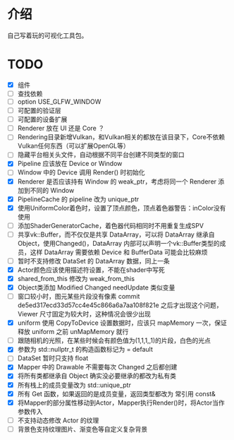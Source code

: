 # 介绍
自己写着玩的可视化工具包。

# TODO
- [x] 组件
- [ ] 查找依赖
- [ ] option USE_GLFW_WINDOW
- [ ] 可配置的验证层
- [ ] 可配置的设备扩展
- [ ] Renderer 放在 UI 还是 Core ？
- [ ] Rendering目录新增Vulkan，和Vulkan相关的都放在该目录下，Core不依赖Vulkan任何东西（可以扩展OpenGL等）
- [ ] 隐藏平台相关头文件，自动根据不同平台创建不同类型的窗口
- [x] Pipeline 应该放在 Device or Window
- [ ] Window 中的 Device 调用 Render() 时初始化
- [x] Renderer 是否应该持有 Window 的 weak_ptr，考虑将同一个 Renderer 添加到不同的 Window
- [x] PipelineCache 的 pipeline 改为 unique_ptr
- [x] 使用UniformColor着色时，设置了顶点颜色，顶点着色器警告：inColor没有使用
- [ ] 添加ShaderGeneratorCache，着色器代码相同时不用重复生成SPV
- [ ] 共享vk::Buffer，而不仅仅是共享 DataArray，可以将 DataArray 继承自 Object，使用Changed()，DataArray 内部可以声明一个vk::Buffer类型的成员，这样 DataArray 需要依赖 Device 和 BufferData 可能会比较麻烦
- [ ] 暂时不支持修改 DataSet 的 DataArray 数据，同上一条
- [x] Actor颜色应该使用描述符设置，不能在shader中写死
- [x] shared_from_this 修改为 weak_from_this
- [x] Object类添加 Modified Changed needUpdate 类似变量
- [ ] 窗口较小时，图元某些片段没有像素 commit de5ed317ecd33d57cc4e45c866a6a7aa108f821e 之后才出现这个问题，Viewer 尺寸固定为较大时，这种情况会很少出现
- [x] uniform 使用 CopyToDevice 设置数据时，应该只 mapMemory 一次，保证释放 uniform 之前 unMapMemory 就行
- [ ] 跟随相机的光照，在某些时候会有颜色值为(1,1,1,,1)的片段，白色的光点
- [x] 参数为 std::nullptr_t 的构造函数标记为 = default
- [ ] DataSet 暂时只支持 float
- [x] Mapper 中的 Drawable 不需要每次 Changed 之后都创建
- [x] 将所有类都继承自 Object 确实没必要继承的都改为私有类
- [x] 所有栈上的成员变量改为 std::unique_ptr
- [x] 所有 Get 函数，如果返回的是成员变量，返回类型都改为 常引用 const&
- [x] 将Mapper的部分属性移动到Actor，Mapper执行Render()时，将Actor当作参数传入
- [ ] 不支持动态修改 Actor 的纹理
- [ ] 背景色支持纹理图片、渐变色等自定义复杂背景
